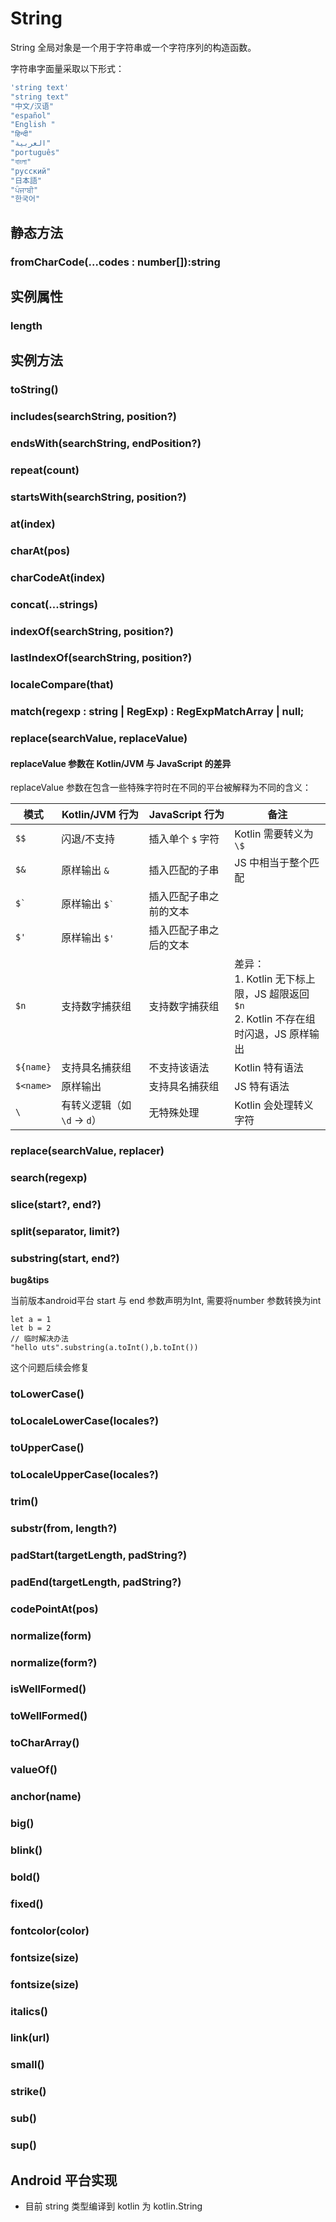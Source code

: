 # String

String 全局对象是一个用于字符串或一个字符序列的构造函数。

字符串字面量采取以下形式：

```ts
'string text'
"string text"
"中文/汉语"
"español"
"English "
"हिन्दी"
"العربية"
"português"
"বাংলা"
"русский"
"日本語"
"ਪੰਜਾਬੀ"
"한국어"
```

## 静态方法

### fromCharCode(...codes : number[]):string

<!-- UTSJSON.String.fromCharCode.description -->

<!-- UTSJSON.String.fromCharCode.param -->

<!-- UTSJSON.String.fromCharCode.returnValue -->

<!-- UTSJSON.String.fromCharCode.test -->

<!-- UTSJSON.String.fromCharCode.compatibility -->



## 实例属性


### length

<!-- UTSJSON.String.length.description -->

<!-- UTSJSON.String.length.param -->

<!-- UTSJSON.String.length.returnValue -->

<!-- UTSJSON.String.length.test -->

<!-- UTSJSON.String.length.compatibility -->


## 实例方法


### toString()

<!-- UTSJSON.String.toString.description -->

<!-- UTSJSON.String.toString.param -->

<!-- UTSJSON.String.toString.returnValue -->

<!-- UTSJSON.String.toString.test -->

<!-- UTSJSON.String.toString.compatibility -->

<!-- UTSJSON.String.toString.tutorial -->

### includes(searchString, position?)

<!-- UTSJSON.String.includes.description -->

<!-- UTSJSON.String.includes.param -->

<!-- UTSJSON.String.includes.returnValue -->

<!-- UTSJSON.String.includes.test -->

<!-- UTSJSON.String.includes.compatibility -->

### endsWith(searchString, endPosition?)

<!-- UTSJSON.String.endsWith.description -->

<!-- UTSJSON.String.endsWith.param -->

<!-- UTSJSON.String.endsWith.returnValue -->

<!-- UTSJSON.String.endsWith.test -->

<!-- UTSJSON.String.endsWith.compatibility -->

### repeat(count)

<!-- UTSJSON.String.repeat.description -->

<!-- UTSJSON.String.repeat.param -->

<!-- UTSJSON.String.repeat.returnValue -->

<!-- UTSJSON.String.repeat.test -->

<!-- UTSJSON.String.repeat.compatibility -->

### startsWith(searchString, position?)

<!-- UTSJSON.String.startsWith.description -->

<!-- UTSJSON.String.startsWith.param -->

<!-- UTSJSON.String.startsWith.returnValue -->

<!-- UTSJSON.String.startsWith.test -->

<!-- UTSJSON.String.startsWith.compatibility -->

### at(index)

<!-- UTSJSON.String.at.description -->

<!-- UTSJSON.String.at.param -->

<!-- UTSJSON.String.at.returnValue -->

<!-- UTSJSON.String.at.test -->

<!-- UTSJSON.String.at.compatibility -->

### charAt(pos)

<!-- UTSJSON.String.charAt.description -->

<!-- UTSJSON.String.charAt.param -->

<!-- UTSJSON.String.charAt.returnValue -->

<!-- UTSJSON.String.charAt.test -->

<!-- UTSJSON.String.charAt.compatibility -->

### charCodeAt(index)

<!-- UTSJSON.String.charCodeAt.description -->

<!-- UTSJSON.String.charCodeAt.param -->

<!-- UTSJSON.String.charCodeAt.returnValue -->

<!-- UTSJSON.String.charCodeAt.test -->

<!-- UTSJSON.String.charCodeAt.compatibility -->



### concat(...strings)

<!-- UTSJSON.String.concat.description -->

<!-- UTSJSON.String.concat.param -->

<!-- UTSJSON.String.concat.returnValue -->

<!-- UTSJSON.String.concat.test -->

<!-- UTSJSON.String.concat.compatibility -->

### indexOf(searchString, position?)

<!-- UTSJSON.String.indexOf.description -->

<!-- UTSJSON.String.indexOf.param -->

<!-- UTSJSON.String.indexOf.returnValue -->

<!-- UTSJSON.String.indexOf.test -->

<!-- UTSJSON.String.indexOf.compatibility -->

### lastIndexOf(searchString, position?)

<!-- UTSJSON.String.lastIndexOf.description -->

<!-- UTSJSON.String.lastIndexOf.param -->

<!-- UTSJSON.String.lastIndexOf.returnValue -->

<!-- UTSJSON.String.lastIndexOf.test -->

<!-- UTSJSON.String.lastIndexOf.compatibility -->

### localeCompare(that)

<!-- UTSJSON.String.localeCompare.description -->

<!-- UTSJSON.String.localeCompare.param -->

<!-- UTSJSON.String.localeCompare.returnValue -->

<!-- UTSJSON.String.localeCompare.test -->

<!-- UTSJSON.String.localeCompare.compatibility -->

<!-- UTSJSON.String.localeCompare.tutorial -->

### match(regexp : string | RegExp) : RegExpMatchArray | null;

<!-- UTSJSON.String.match.description -->

<!-- UTSJSON.String.match.param -->

<!-- UTSJSON.String.match.returnValue -->

<!-- UTSJSON.String.match.test -->

<!-- UTSJSON.String.match.compatibility -->

### replace(searchValue, replaceValue)

<!-- UTSJSON.String.replace.description -->

<!-- UTSJSON.String.replace.param -->

<!-- UTSJSON.String.replace.returnValue -->

<!-- UTSJSON.String.replace.test -->

<!-- UTSJSON.String.replace.compatibility -->

#### replaceValue 参数在 Kotlin/JVM 与 JavaScript 的差异

replaceValue 参数在包含一些特殊字符时在不同的平台被解释为不同的含义：

| 模式       | Kotlin/JVM 行为               | JavaScript 行为                  | 备注                                                                 |
|------------|-------------------------------|----------------------------------|----------------------------------------------------------------------|
| `$$`       | 闪退/不支持                   | 插入单个 `$` 字符                | Kotlin 需要转义为 `\$`                                               |
| `$&`       | 原样输出 `&`                  | 插入匹配的子串                   | JS 中相当于整个匹配                                                  |
| `` $` ``   | 原样输出 `` $` ``             | 插入匹配子串之前的文本           |                                                                      |
| `$'`       | 原样输出 `$'`                 | 插入匹配子串之后的文本           |                                                                      |
| `$n`       | 支持数字捕获组                | 支持数字捕获组                   | 差异：<br>1. Kotlin 无下标上限，JS 超限返回 `$n`<br>2. Kotlin 不存在组时闪退，JS 原样输出 |
| `${name}`  | 支持具名捕获组                | 不支持该语法                     | Kotlin 特有语法                                                     |
| `$<name>`  | 原样输出                      | 支持具名捕获组                   | JS 特有语法                                                         |
| `\`        | 有转义逻辑（如 `\d` → `d`）   | 无特殊处理                       | Kotlin 会处理转义字符                                               |



### replace(searchValue, replacer)

<!-- UTSJSON.String.replace_1.description -->

<!-- UTSJSON.String.replace_1.param -->

<!-- UTSJSON.String.replace_1.returnValue -->

<!-- UTSJSON.String.replace_1.test -->

<!-- UTSJSON.String.replace_1.compatibility -->


### search(regexp)

<!-- UTSJSON.String.search.description -->

<!-- UTSJSON.String.search.param -->

<!-- UTSJSON.String.search.returnValue -->

<!-- UTSJSON.String.search.test -->

<!-- UTSJSON.String.search.compatibility -->

### slice(start?, end?)

<!-- UTSJSON.String.slice.description -->

<!-- UTSJSON.String.slice.param -->

<!-- UTSJSON.String.slice.returnValue -->

<!-- UTSJSON.String.slice.test -->

<!-- UTSJSON.String.slice.compatibility -->

### split(separator, limit?)

<!-- UTSJSON.String.split.description -->

<!-- UTSJSON.String.split.param -->

<!-- UTSJSON.String.split.returnValue -->

<!-- UTSJSON.String.split.test -->

<!-- UTSJSON.String.split.compatibility -->

### substring(start, end?)

<!-- UTSJSON.String.substring.description -->

<!-- UTSJSON.String.substring.param -->

<!-- UTSJSON.String.substring.returnValue -->

<!-- UTSJSON.String.substring.compatibility -->


**bug&tips**

当前版本android平台 start 与 end 参数声明为Int, 需要将number 参数转换为int

```uts
let a = 1
let b = 2
// 临时解决办法
"hello uts".substring(a.toInt(),b.toInt())
```

这个问题后续会修复


### toLowerCase()

<!-- UTSJSON.String.toLowerCase.description -->

<!-- UTSJSON.String.toLowerCase.param -->

<!-- UTSJSON.String.toLowerCase.returnValue -->

<!-- UTSJSON.String.toLowerCase.test -->

<!-- UTSJSON.String.toLowerCase.compatibility -->

### toLocaleLowerCase(locales?)

<!-- UTSJSON.String.toLocaleLowerCase.description -->

<!-- UTSJSON.String.toLocaleLowerCase.param -->

<!-- UTSJSON.String.toLocaleLowerCase.returnValue -->

<!-- UTSJSON.String.toLocaleLowerCase.test -->

<!-- UTSJSON.String.toLocaleLowerCase.compatibility -->

<!-- UTSJSON.String.toLocaleLowerCase.tutorial -->

### toUpperCase()

<!-- UTSJSON.String.toUpperCase.description -->

<!-- UTSJSON.String.toUpperCase.param -->

<!-- UTSJSON.String.toUpperCase.returnValue -->

<!-- UTSJSON.String.toUpperCase.test -->

<!-- UTSJSON.String.toUpperCase.compatibility -->

### toLocaleUpperCase(locales?)

<!-- UTSJSON.String.toLocaleUpperCase.description -->

<!-- UTSJSON.String.toLocaleUpperCase.param -->

<!-- UTSJSON.String.toLocaleUpperCase.returnValue -->

<!-- UTSJSON.String.toLocaleUpperCase.test -->

<!-- UTSJSON.String.toLocaleUpperCase.compatibility -->

<!-- UTSJSON.String.toLocaleUpperCase.tutorial -->

### trim()

<!-- UTSJSON.String.trim.description -->

<!-- UTSJSON.String.trim.param -->

<!-- UTSJSON.String.trim.returnValue -->

<!-- UTSJSON.String.trim.test -->

<!-- UTSJSON.String.trim.compatibility -->

### substr(from, length?)

<!-- UTSJSON.String.substr.description -->

<!-- UTSJSON.String.substr.param -->

<!-- UTSJSON.String.substr.returnValue -->

<!-- UTSJSON.String.substr.test -->

<!-- UTSJSON.String.substr.compatibility -->

<!-- UTSJSON.String.substr.tutorial -->

### padStart(targetLength, padString?)

<!-- UTSJSON.String.padStart.description -->

<!-- UTSJSON.String.padStart.param -->

<!-- UTSJSON.String.padStart.returnValue -->

<!-- UTSJSON.String.padStart.test -->

<!-- UTSJSON.String.padStart.compatibility -->


### padEnd(targetLength, padString?)

<!-- UTSJSON.String.padEnd.description -->

<!-- UTSJSON.String.padEnd.param -->

<!-- UTSJSON.String.padEnd.returnValue -->

<!-- UTSJSON.String.padEnd.test -->

<!-- UTSJSON.String.padEnd.compatibility -->


### codePointAt(pos)

<!-- UTSJSON.String.codePointAt.description -->

<!-- UTSJSON.String.codePointAt.param -->

<!-- UTSJSON.String.codePointAt.returnValue -->

<!-- UTSJSON.String.codePointAt.test -->

<!-- UTSJSON.String.codePointAt.compatibility -->

<!-- UTSJSON.String.codePointAt.tutorial -->

### normalize(form)

<!-- UTSJSON.String.normalize.description -->

<!-- UTSJSON.String.normalize.param -->

<!-- UTSJSON.String.normalize.returnValue -->

<!-- UTSJSON.String.normalize.test -->

<!-- UTSJSON.String.normalize.compatibility -->

<!-- UTSJSON.String.normalize.tutorial -->

### normalize(form?)

<!-- UTSJSON.String.normalize_1.description -->

<!-- UTSJSON.String.normalize_1.param -->

<!-- UTSJSON.String.normalize_1.returnValue -->

<!-- UTSJSON.String.normalize_1.test -->

<!-- UTSJSON.String.normalize_1.compatibility -->

<!-- UTSJSON.String.normalize_1.tutorial -->

### isWellFormed()

<!-- UTSJSON.String.isWellFormed.description -->

<!-- UTSJSON.String.isWellFormed.param -->

<!-- UTSJSON.String.isWellFormed.returnValue -->

<!-- UTSJSON.String.isWellFormed.test -->

<!-- UTSJSON.String.isWellFormed.compatibility -->

### toWellFormed()

<!-- UTSJSON.String.toWellFormed.description -->

<!-- UTSJSON.String.toWellFormed.param -->

<!-- UTSJSON.String.toWellFormed.returnValue -->

<!-- UTSJSON.String.toWellFormed.test -->

<!-- UTSJSON.String.toWellFormed.compatibility -->

### toCharArray()

<!-- UTSJSON.String.toCharArray.description -->

<!-- UTSJSON.String.toCharArray.param -->

<!-- UTSJSON.String.toCharArray.returnValue -->

<!-- UTSJSON.String.toCharArray.test -->

<!-- UTSJSON.String.toCharArray.compatibility -->

<!-- UTSJSON.String.toCharArray.tutorial -->

### valueOf()

<!-- UTSJSON.String.valueOf.description -->

<!-- UTSJSON.String.valueOf.param -->

<!-- UTSJSON.String.valueOf.returnValue -->

<!-- UTSJSON.String.valueOf.test -->

<!-- UTSJSON.String.valueOf.compatibility -->

<!-- UTSJSON.String.valueOf.tutorial -->

### anchor(name)

<!-- UTSJSON.String.anchor.description -->

<!-- UTSJSON.String.anchor.param -->

<!-- UTSJSON.String.anchor.returnValue -->

<!-- UTSJSON.String.anchor.test -->

<!-- UTSJSON.String.anchor.compatibility -->

<!-- UTSJSON.String.anchor.tutorial -->

### big()

<!-- UTSJSON.String.big.description -->

<!-- UTSJSON.String.big.param -->

<!-- UTSJSON.String.big.returnValue -->

<!-- UTSJSON.String.big.test -->

<!-- UTSJSON.String.big.compatibility -->

<!-- UTSJSON.String.big.tutorial -->

### blink()

<!-- UTSJSON.String.blink.description -->

<!-- UTSJSON.String.blink.param -->

<!-- UTSJSON.String.blink.returnValue -->

<!-- UTSJSON.String.blink.test -->

<!-- UTSJSON.String.blink.compatibility -->

<!-- UTSJSON.String.blink.tutorial -->

### bold()

<!-- UTSJSON.String.bold.description -->

<!-- UTSJSON.String.bold.param -->

<!-- UTSJSON.String.bold.returnValue -->

<!-- UTSJSON.String.bold.test -->

<!-- UTSJSON.String.bold.compatibility -->

<!-- UTSJSON.String.bold.tutorial -->

### fixed()

<!-- UTSJSON.String.fixed.description -->

<!-- UTSJSON.String.fixed.param -->

<!-- UTSJSON.String.fixed.returnValue -->

<!-- UTSJSON.String.fixed.test -->

<!-- UTSJSON.String.fixed.compatibility -->

<!-- UTSJSON.String.fixed.tutorial -->

### fontcolor(color)

<!-- UTSJSON.String.fontcolor.description -->

<!-- UTSJSON.String.fontcolor.param -->

<!-- UTSJSON.String.fontcolor.returnValue -->

<!-- UTSJSON.String.fontcolor.test -->

<!-- UTSJSON.String.fontcolor.compatibility -->

<!-- UTSJSON.String.fontcolor.tutorial -->

### fontsize(size)

<!-- UTSJSON.String.fontsize.description -->

<!-- UTSJSON.String.fontsize.param -->

<!-- UTSJSON.String.fontsize.returnValue -->

<!-- UTSJSON.String.fontsize.test -->

<!-- UTSJSON.String.fontsize.compatibility -->

<!-- UTSJSON.String.fontsize.tutorial -->

### fontsize(size)

<!-- UTSJSON.String.fontsize_1.description -->

<!-- UTSJSON.String.fontsize_1.param -->

<!-- UTSJSON.String.fontsize_1.returnValue -->

<!-- UTSJSON.String.fontsize_1.test -->

<!-- UTSJSON.String.fontsize_1.compatibility -->

<!-- UTSJSON.String.fontsize_1.tutorial -->

### italics()

<!-- UTSJSON.String.italics.description -->

<!-- UTSJSON.String.italics.param -->

<!-- UTSJSON.String.italics.returnValue -->

<!-- UTSJSON.String.italics.test -->

<!-- UTSJSON.String.italics.compatibility -->

<!-- UTSJSON.String.italics.tutorial -->

### link(url)

<!-- UTSJSON.String.link.description -->

<!-- UTSJSON.String.link.param -->

<!-- UTSJSON.String.link.returnValue -->

<!-- UTSJSON.String.link.test -->

<!-- UTSJSON.String.link.compatibility -->

<!-- UTSJSON.String.link.tutorial -->

### small()

<!-- UTSJSON.String.small.description -->

<!-- UTSJSON.String.small.param -->

<!-- UTSJSON.String.small.returnValue -->

<!-- UTSJSON.String.small.test -->

<!-- UTSJSON.String.small.compatibility -->

<!-- UTSJSON.String.small.tutorial -->

### strike()

<!-- UTSJSON.String.strike.description -->

<!-- UTSJSON.String.strike.param -->

<!-- UTSJSON.String.strike.returnValue -->

<!-- UTSJSON.String.strike.test -->

<!-- UTSJSON.String.strike.compatibility -->

<!-- UTSJSON.String.strike.tutorial -->

### sub()

<!-- UTSJSON.String.sub.description -->

<!-- UTSJSON.String.sub.param -->

<!-- UTSJSON.String.sub.returnValue -->

<!-- UTSJSON.String.sub.test -->

<!-- UTSJSON.String.sub.compatibility -->

<!-- UTSJSON.String.sub.tutorial -->

### sup()

<!-- UTSJSON.String.sup.description -->

<!-- UTSJSON.String.sup.param -->

<!-- UTSJSON.String.sup.returnValue -->

<!-- UTSJSON.String.sup.test -->

<!-- UTSJSON.String.sup.compatibility -->

<!-- UTSJSON.String.sup.tutorial -->


<!-- UTSJSON.String.tutorial -->


## Android 平台实现

* 目前 string 类型编译到 kotlin 为 kotlin.String
